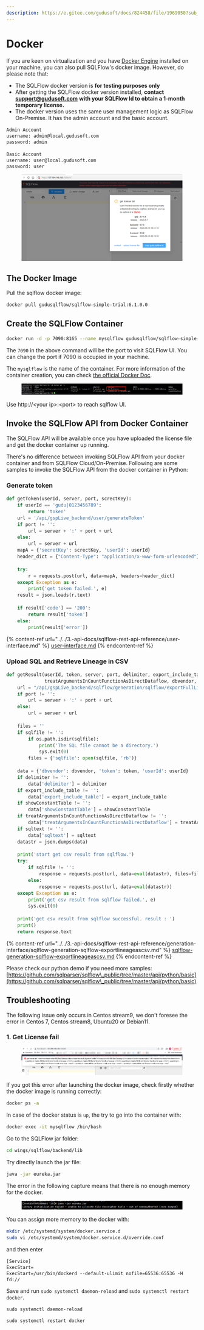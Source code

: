 ```yaml
---
description: https://e.gitee.com/gudusoft/docs/824458/file/1969050?sub_id=5806941
---
```


# Docker

If you are keen on virtualization and you have [Docker Engine](https://www.docker.com/) installed on your machine, you can also pull SQLFlow's docker image. However, do please note that:

* The SQLFlow docker version is **for testing purposes only**
* After getting the SQLFlow docker version installed, **contact** [**support@gudusoft.com**](mailto:support@gudusoft.com) **with your SQLFlow Id to obtain a 1-month temporary license.**
* The docker version uses the same user management logic as SQLFlow On-Premise. It has the admin account and the basic account.

```
Admin Account
username: admin@local.gudusoft.com
password: admin

Basic Account
username: user@local.gudusoft.com
password: user
```

<figure><img src="../../.gitbook/assets/图片 (13).png" alt=""><figcaption></figcaption></figure>

## The Docker Image

Pull the sqlflow docker image:

```bash
docker pull gudusqlflow/sqlflow-simple-trial:6.1.0.0
```

## Create the SQLFlow Container

```bash
docker run -d -p 7090:8165 --name mysqlflow gudusqlflow/sqlflow-simple-trial:6.1.0.0
```

The `7090` in the above command will be the port to visit SQLFlow UI. You can change the port if 7090 is occupied in your machine.&#x20;

The `mysqlflow` is the name of the container. For more information of the container creation, you can check [the official Docker Doc](https://docs.docker.com/engine/reference/commandline/container/).

<figure><img src="../../.gitbook/assets/图片 (14).png" alt=""><figcaption></figcaption></figure>

Use http://\<your ip>:\<port> to reach sqlflow UI.

## Invoke the SQLFlow API from Docker Container

The SQLFlow API will be available once you have uploaded the license file and get the docker container up running.&#x20;

There's no difference between invoking SQLFlow API from your docker container and from SQLFlow Cloud/On-Premise. Following are some samples to invoke the SQLFlow API from the docker container in Python:

### Generate token

```python
def getToken(userId, server, port, screctKey):
    if userId == 'gudu|0123456789':
        return 'token'
    url = '/api/gspLive_backend/user/generateToken'
    if port != '':
        url = server + ':' + port + url
    else:
        url = server + url
    mapA = {'secretKey': screctKey, 'userId': userId}
    header_dict = {"Content-Type": "application/x-www-form-urlencoded"}

    try:
        r = requests.post(url, data=mapA, headers=header_dict)
    except Exception as e:
        print('get token failed.', e)
    result = json.loads(r.text)

    if result['code'] == '200':
        return result['token']
    else:
        print(result['error'])

```

{% content-ref url="../../3.-api-docs/sqlflow-rest-api-reference/user-interface.md" %}
[user-interface.md](../../3.-api-docs/sqlflow-rest-api-reference/user-interface.md)
{% endcontent-ref %}

### Upload SQL and Retrieve Lineage in CSV

```python
def getResult(userId, token, server, port, delimiter, export_include_table, showConstantTable,
              treatArgumentsInCountFunctionAsDirectDataflow, dbvendor, sqltext, sqlfile):
    url = "/api/gspLive_backend/sqlflow/generation/sqlflow/exportFullLineageAsCsv"
    if port != '':
        url = server + ':' + port + url
    else:
        url = server + url

    files = ''
    if sqlfile != '':
        if os.path.isdir(sqlfile):
            print('The SQL file cannot be a directory.')
            sys.exit(0)
        files = {'sqlfile': open(sqlfile, 'rb')}

    data = {'dbvendor': dbvendor, 'token': token, 'userId': userId}
    if delimiter != '':
        data['delimiter'] = delimiter
    if export_include_table != '':
        data['export_include_table'] = export_include_table
    if showConstantTable != '':
        data['showConstantTable'] = showConstantTable
    if treatArgumentsInCountFunctionAsDirectDataflow != '':
        data['treatArgumentsInCountFunctionAsDirectDataflow'] = treatArgumentsInCountFunctionAsDirectDataflow
    if sqltext != '':
        data['sqltext'] = sqltext
    datastr = json.dumps(data)

    print('start get csv result from sqlflow.')
    try:
        if sqlfile != '':
            response = requests.post(url, data=eval(datastr), files=files)
        else:
            response = requests.post(url, data=eval(datastr))
    except Exception as e:
        print('get csv result from sqlflow failed.', e)
        sys.exit(0)

    print('get csv result from sqlflow successful. result : ')
    print()
    return response.text
```

{% content-ref url="../../3.-api-docs/sqlflow-rest-api-reference/generation-interface/sqlflow-generation-sqlflow-exportlineageascsv.md" %}
[sqlflow-generation-sqlflow-exportlineageascsv.md](../../3.-api-docs/sqlflow-rest-api-reference/generation-interface/sqlflow-generation-sqlflow-exportlineageascsv.md)
{% endcontent-ref %}

Please check our python demo if you need more samples: [https://github.com/sqlparser/sqlflow\_public/tree/master/api/python/basic](https://github.com/sqlparser/sqlflow\_public/tree/master/api/python/basic)

## Troubleshooting

The following issue only occurs in Centos stream9, we don't foresee the error in Centos 7, Centos stream8, Ubuntu20 or Debian11.

### 1. Get License fail

<figure><img src="../../.gitbook/assets/图片 (1) (1) (1) (1) (1) (1) (1) (1).png" alt=""><figcaption></figcaption></figure>

If you got this error after launching the docker image, check firstly whether the docker image is running correctly:

```bash
docker ps -a
```

In case of the docker status is `up`, the try to go into the container with:

```bash
docker exec -it mysqlflow /bin/bash
```

Go to the SQLFlow jar folder:

```bash
cd wings/sqlflow/backend/lib
```

Try directly launch the jar file:

```bash
java -jar eureka.jar
```

The error in the following capture means that there is no enough memory for the docker.

<figure><img src="../../.gitbook/assets/图片 (5) (1).png" alt=""><figcaption></figcaption></figure>

You can assign more memory to the docker with:

```bash
mkdir /etc/systemd/system/docker.service.d
sudo vi /etc/systemd/system/docker.service.d/override.conf
```

and then enter

```
[Service]
ExecStart=
ExecStart=/usr/bin/dockerd --default-ulimit nofile=65536:65536 -H fd://
```

Save and run `sudo systemctl daemon-reload` and `sudo systemctl restart docker`.

```shell
sudo systemctl daemon-reload
```

```shell
sudo systemctl restart docker
```
